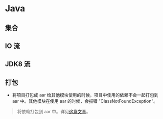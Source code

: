 # Java

## 集合

## IO 流

## JDK8 流

## 打包
- 将项目打包成 aar 给其他模块使用的时候，项目中使用的依赖不会一起打包到 aar 中。其他模块在使用 aar 的时候，会报错 "ClassNotFoundException"。
> 将依赖打包到 aar 中。详见[这篇文章](https://www.cnblogs.com/bluestorm/p/6757999.html)。
